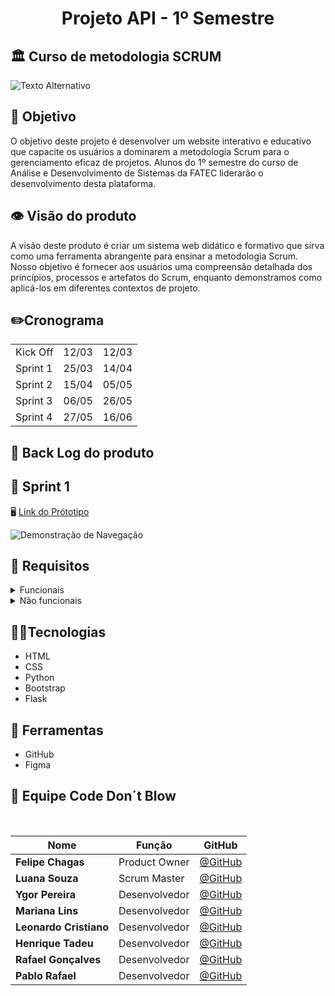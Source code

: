 <h1 align="center"> Projeto API - 1º Semestre </h1>



## 🏛️ Curso de metodologia SCRUM 

<img src="https://wac-cdn.atlassian.com/dam/jcr:7af87fb7-1d9d-40de-910b-852ad8fe1825/scrum@2x.png?cdnVersion=1549" alt="Texto Alternativo">

## 🏁 Objetivo
O objetivo deste projeto é desenvolver um website interativo e educativo que capacite os usuários a dominarem a metodologia Scrum para o gerenciamento eficaz de projetos. Alunos do 1º semestre do curso de Análise e Desenvolvimento de Sistemas da FATEC liderarão o desenvolvimento desta plataforma.

## 👁️ Visão do produto
A visão deste produto é criar um sistema web didático e formativo que sirva como uma ferramenta abrangente para ensinar a metodologia Scrum. Nosso objetivo é fornecer aos usuários uma compreensão detalhada dos princípios, processos e artefatos do Scrum, enquanto demonstramos como aplicá-los em diferentes contextos de projeto.

## ✏️Cronograma
<table>
  <tr>
    <td>Kick Off</td>
    <td>12/03</td>
    <td>12/03</td>
  </tr>
   <tr>
    <td>Sprint 1</td>
    <td>25/03</td>
    <td>14/04</td>
  </tr>
   <tr>
    <td>Sprint 2</td>
    <td>15/04</td>
    <td>05/05</td>
  </tr>
   <tr>
    <td>Sprint 3</td>
    <td>06/05</td>
    <td>26/05</td>
  </tr>
   <tr>
   <td>Sprint 4</td>
    <td>27/05</td>
    <td>16/06</td>
  </tr>
</table>

## 📑 Back Log do produto

## 🔰 Sprint 1
🖥️ <a href="https://www.figma.com/file/AITmv8eBwOrtGHrH3mUCpp/ScrumTutor?type=design&node-id=0%3A1&mode=design&t=XtDlVeMKcAiUqZ5w-1">Link do Prótotipo</a>

![Demonstração de Navegação](https://www.youtube.com/watch?v=a0tEuoaHXgk)
## 💼 Requisitos
<details>
  <summary>
 Funcionais
</summary>
<ul>
        <li>Linguagem Python (Requisito Fatec)</li>
        <li>Linguagem HTML e CSS (Requisito Fatec)</li>
        <li>Python</li>
        <li>Uso do framework Bootstrap</li>
</ul>
</details>
<details>
  <summary>
  Não funcionais
</summary>
<ul>
        <li>Documentação via Github.</li>
        <li>Linguagem de programação Python, framework Flask.</li>
        <li>Linguagem de marcação HTML e CSS.</li>
</ul>
</details>


## 🧑‍💻Tecnologias

<ul>
        <li>HTML</li>
        <li>CSS</li>
        <li>Python</li>
        <li>Bootstrap</li>
        <li>Flask</li>
</ul>

## 🧰 Ferramentas
<ul>
        <li>GitHub</li>
        <li>Figma</li>        
</ul>

## 👥 Equipe Code Don´t Blow

<br>

|Nome|Função|GitHub|
| -------- |-------- |-------- |
|**Felipe Chagas**|Product Owner|[@GitHub](https://github.com/oFelipeChagas)|
|**Luana Souza**|Scrum Master|[@GitHub](https://github.com/luanaapms)|
|**Ygor Pereira**|Desenvolvedor|[@GitHub](https://github.com/YgorPereira)|
|**Mariana Lins**|Desenvolvedor|[@GitHub](https://github.com/mariana-lins)|
|**Leonardo Cristiano**|Desenvolvedor|[@GitHub](https://github.com/Leonardo-dSouza)|
|**Henrique Tadeu**|Desenvolvedor|[@GitHub](https://github.com/henrySilverIX)|
|**Rafael Gonçalves**|Desenvolvedor|[@GitHub](https://github.com/EstupendoG)|
|**Pablo Rafael**|Desenvolvedor|[@GitHub](https://github.com/Rafa0709)|

</br>